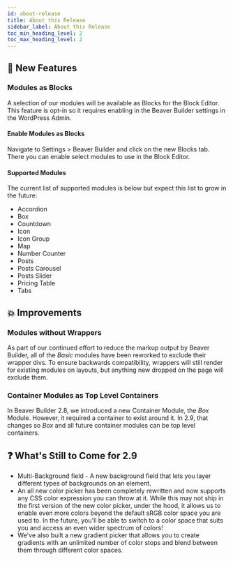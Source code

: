 ```yaml
---
id: about-release
title: About this Release
sidebar_label: About this Release
toc_min_heading_level: 2
toc_max_heading_level: 2
---
```


## :rocket: New Features

### Modules as Blocks

A selection of our modules will be available as Blocks for the Block Editor. This feature is opt-in so it requires enabling in the Beaver Builder settings in the WordPress Admin.

#### Enable Modules as Blocks

Navigate to Settings > Beaver Builder and click on the new Blocks tab. There you can enable select modules to use in the Block Editor.

#### Supported Modules

The current list of supported modules is below but expect this list to grow in the future:


- Accordion
- Box
- Countdown
- Icon
- Icon Group
- Map
- Number Counter
- Posts
- Posts Carousel
- Posts Slider
- Pricing Table
- Tabs
  

## :boom: Improvements

### Modules without Wrappers

As part of our continued effort to reduce the markup output by Beaver Builder, all of the _Basic_ modules have been reworked to exclude their wrapper divs. To ensure backwards compatibility, wrappers will still render for existing modules on layouts, but anything new dropped on the page will exclude them.

### Container Modules as Top Level Containers

In Beaver Builder 2.8, we introduced a new Container Module, the _Box_ Module. However, it required a container to exist around it. In 2.9, that changes so _Box_ and all future container modules can be top level containers.

## :question: What's Still to Come for 2.9


- Multi-Background field - A new background field that lets you layer different types of backgrounds on an element.
- An all new color picker has been completely rewritten and now supports any CSS color expression you can throw at it. While this may not ship in the first version of the new color picker, under the hood, it allows us to enable even more colors beyond the default sRGB color space you are used to. In the future, you'll be able to switch to a color space that suits you and access an even wider spectrum of colors!
- We've also built a new gradient picker that allows you to create gradients with an unlimited number of color stops and blend between them through different color spaces.
  
